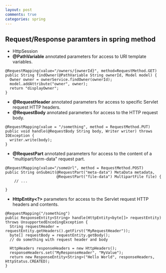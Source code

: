 ```yaml
---
layout: post
comments: true
categories: spring
---
```



## Request/Response paramters in spring method

* HttpSession
* **@PathVariable** annotated parameters for access to URI template variables.
```
@RequestMapping(value="/owners/{ownerId}", method=RequestMethod.GET)
public String findOwner(@PathVariable String ownerId, Model model) {
  Owner owner = ownerService.findOwner(ownerId);  
  model.addAttribute("owner", owner);  
  return "displayOwner"; 
}
```
* **@RequestHeader** annotated parameters for access to specific Servlet request HTTP headers.
* **@RequestBody** annotated parameters for access to the HTTP request body.
```
@RequestMapping(value = "/something", method = RequestMethod.PUT)
public void handle(@RequestBody String body, Writer writer) throws IOException {
  writer.write(body);
}
```
* **@RequestPart** annotated parameters for access to the content of a "multipart/form-data" request part.
```
@RequestMapping(value="/someUrl", method = RequestMethod.POST)
public String onSubmit(@RequestPart("meta-data") MetaData metadata,
                       @RequestPart("file-data") MultipartFile file) {
    // ...

}
```

* **HttpEntity<?>** parameters for access to the Servlet request HTTP headers and contents.

```
@RequestMapping("/something")
public ResponseEntity<String> handle(HttpEntity<byte[]> requestEntity) throws UnsupportedEncodingException {
  String requestHeader = requestEntity.getHeaders().getFirst("MyRequestHeader"));
  byte[] requestBody = requestEntity.getBody();
  // do something with request header and body

  HttpHeaders responseHeaders = new HttpHeaders();
  responseHeaders.set("MyResponseHeader", "MyValue");
  return new ResponseEntity<String>("Hello World", responseHeaders, HttpStatus.CREATED);
}
```